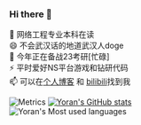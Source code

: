 ### Hi there 👋
🔭 网络工程专业本科在读  
😄 不会武汉话的地道武汉人doge  
🌱 今年正在备战23考研[忙碌]  
⚡ 平时爱好NS平台游戏和钻研代码  
📫 可以在[个人博客](https://www.codinglink.tech) 和 [bilibili](https://space.bilibili.com/8807831)找到我  

![Metrics](https://metrics.lecoq.io/CodingLink?template=classic&gists=1&config.timezone=Asia%2FHong_Kong)
[![Yoran's GitHub stats](https://github-readme-stats.vercel.app/api?username=CodingLink)](https://github.com/anuraghazra/github-readme-stats)  
![Yoran's Most used languages](https://github-readme-stats.vercel.app/api/top-langs?username=CodingLink&hide_border=true&langs_count=10)  

<!--
**CodingLink/CodingLink** is a ✨ _special_ ✨ repository because its `README.md` (this file) appears on your GitHub profile.

Here are some ideas to get you started:

- 🔭 I’m currently working on ...
- 🌱 I’m currently learning ...
- 👯 I’m looking to collaborate on ...
- 🤔 I’m looking for help with ...
- 💬 Ask me about ...
- 📫 How to reach me: ...
- 😄 Pronouns: ...
- ⚡ Fun fact: ...
-->
